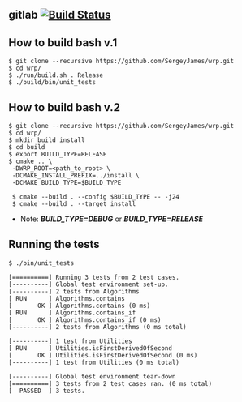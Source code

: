 ## gitlab   [![Build Status](https://gitlab.com/SergeyJames/wrp/badges/master/pipeline.svg)](https://gitlab.com/SergeyJames/wrp/)

## How to build bash v.1
```
$ git clone --recursive https://github.com/SergeyJames/wrp.git
$ cd wrp/
$ ./run/build.sh . Release
$ ./build/bin/unit_tests
```

## How to build bash v.2
```
$ git clone --recursive https://github.com/SergeyJames/wrp.git
$ cd wrp/
$ mkdir build install
$ cd build
$ export BUILD_TYPE=RELEASE
$ cmake .. \
 -DWRP_ROOT=<path_to_root> \
 -DCMAKE_INSTALL_PREFIX=../install \
 -DCMAKE_BUILD_TYPE=$BUILD_TYPE

 $ cmake --build . --config $BUILD_TYPE -- -j24
 $ cmake --build . --target install
```
 * Note: ***BUILD_TYPE=DEBUG*** or ***BUILD_TYPE=RELEASE***

## Running the tests

```
$ ./bin/unit_tests
```
```
[==========] Running 3 tests from 2 test cases.
[----------] Global test environment set-up.
[----------] 2 tests from Algorithms
[ RUN      ] Algorithms.contains
[       OK ] Algorithms.contains (0 ms)
[ RUN      ] Algorithms.contains_if
[       OK ] Algorithms.contains_if (0 ms)
[----------] 2 tests from Algorithms (0 ms total)

[----------] 1 test from Utilities
[ RUN      ] Utilities.isFirstDerivedOfSecond
[       OK ] Utilities.isFirstDerivedOfSecond (0 ms)
[----------] 1 test from Utilities (0 ms total)

[----------] Global test environment tear-down
[==========] 3 tests from 2 test cases ran. (0 ms total)
[  PASSED  ] 3 tests.
```
